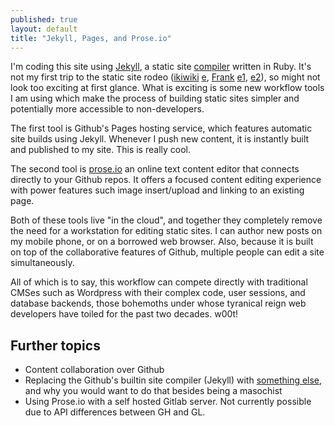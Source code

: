 ```yaml
---
published: true
layout: default
title: "Jekyll, Pages, and Prose.io"
---
```


I'm coding this site using [Jekyll][], a static site [compiler][] written in Ruby. It's not my first trip to the static site rodeo ([ikiwiki][] [e][wiki], [Frank][] [e1][cf], [e2][wip]), so might not look too exciting at first glance. What is exciting is some new workflow tools I am using which make the process of building static sites simpler and potentially more accessible to non-developers.

The first tool is Github's Pages hosting service, which features automatic site builds using Jekyll. Whenever I push new content, it is instantly built and published to my site. This is really cool.

The second tool is [prose.io][] an online text content editor that connects directly to your Github repos. It offers a focused content editing experience with power features such image insert/upload and linking to an existing page.

Both of these tools live "in the cloud", and together they completely remove the need for a workstation for editing static sites. I can author new posts on my mobile phone, or on a borrowed web browser. Also, because it is built on top of the collaborative features of Github, multiple people can edit a site simultaneously. 

All of which is to say, this workflow can compete directly with traditional CMSes such as Wordpress with their complex code, user sessions, and database backends, those bohemoths under whose tyranical reign web developers have toiled for the past two decades. w00t!

## Further topics

 * Content collaboration over Github
 * Replacing the Github's builtin site compiler (Jekyll) with [something else]((/2013/07/11/static-site-gen-research-and-experiments/)), and why you would want to do that besides being a masochist
 * Using Prose.io with a self hosted Gitlab server. Not currently possible due to API differences between GH and GL.
 
[compiler]: http://en.wikipedia.org/wiki/Interpreter_(computing)
[wiki]: http://wiki.pdxhub.org/
[ikiwiki]: http://ikiwiki.info
[cf]: http://cloudfeet.com/
[Frank]: https://github.com/blahed/frank
[wip]: http://wip.pdxhub.org/
[Jekyll]: http://jekyllrb.com/
[prose.io]: http://prose.io/
